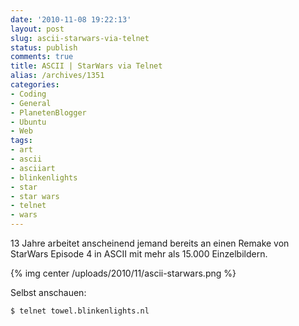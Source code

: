 ```yaml
---
date: '2010-11-08 19:22:13'
layout: post
slug: ascii-starwars-via-telnet
status: publish
comments: true
title: ASCII | StarWars via Telnet
alias: /archives/1351
categories:
- Coding
- General
- PlanetenBlogger
- Ubuntu
- Web
tags:
- art
- ascii
- asciiart
- blinkenlights
- star
- star wars
- telnet
- wars
---
```


13 Jahre arbeitet anscheinend jemand bereits an einen Remake von StarWars Episode 4 in ASCII mit mehr als 15.000 Einzelbildern.


{% img center /uploads/2010/11/ascii-starwars.png %}


Selbst anschauen:

```
$ telnet towel.blinkenlights.nl
```

